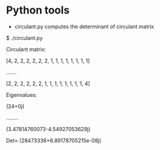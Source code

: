 # Python tools



* circulant.py computes the determinant of circulant matrix

$ ./circulant.py 

Circulant matrix:

[4, 2, 2, 2, 2, 2, 2, 1, 1, 1, 1, 1, 1, 1, 1]

.......

[2, 2, 2, 2, 2, 2, 1, 1, 1, 1, 1, 1, 1, 1, 4]

Eigenvalues:

(24+0j)

........

(3.47814760073-4.54927053629j)

Det= (28473336+6.89178705215e-08j)
